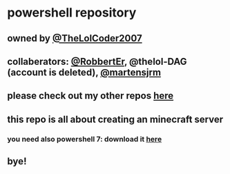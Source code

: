 # powershell repository
## owned by [@TheLolCoder2007](https://github.com/thelolcoder2007)
## collaberators: [@RobbertEr](https://github.com/robberter), @thelol-DAG \(account is deleted\), [@martensjrm](github.com/martensjrm)
## please check out my other repos [here](https://github.com/thelolcoder2007)
## this repo is all about creating an minecraft server
### you need also powershell 7: download it [here](https://github.com/PowerShell/PowerShell/blob/master/README.md)
## bye!
